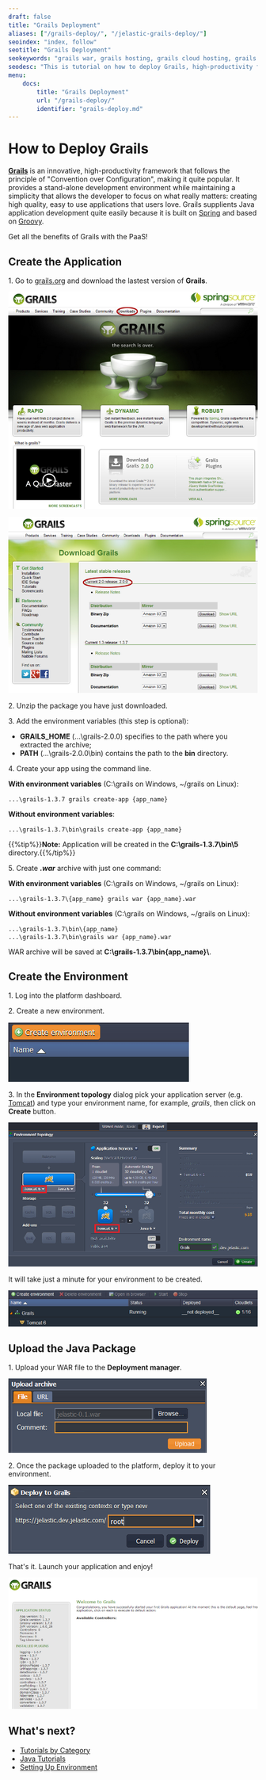 ```yaml
---
draft: false
title: "Grails Deployment"
aliases: ["/grails-deploy/", "/jelastic-grails-deploy/"]
seoindex: "index, follow"
seotitle: "Grails Deployment"
seokeywords: "grails war, grails hosting, grails cloud hosting, grails cloud, grails cloud deployment, grails in the cloud, grails in cloud, grails deploy cloud, deploy grails, grails tutorial"
seodesc: "This is tutorial on how to deploy Grails, high-productivity framework, to the platform. Use Grails hosting in the cloud with Tomcat application server to get the best perfomance."
menu: 
    docs:
        title: "Grails Deployment"
        url: "/grails-deploy/"
        identifier: "grails-deploy.md"
---
```


# How to Deploy Grails

**[Grails](https://grails.org/)** is an innovative, high-productivity framework that follows the principle of "Convention over Configuration", making it quite popular. It provides a stand-alone development environment while  maintaining a simplicity that allows the developer to  focus on what really matters: creating high quality, easy to use applications that users love. Grails supplients Java application development quite easily because it is built on [Spring](https://spring.io/) and based on [Groovy](https://groovy-lang.org/).

Get all the benefits of Grails with the PaaS!


## Create the Application

1\. Go to [grails.org](https://grails.org/) and download the lastest version of **Grails**.

![download Grails](01-download-grails.png)

![Grails package](02-grails-package.png)

2\. Unzip the package you have just downloaded.

3\. Add the environment variables (this step is optional):
    
* **GRAILS_HOME** (...\grails-2.0.0) specifies to the path where you extracted the archive;
* **PATH** (...\grails-2.0.0\bin) contains the path to the **bin** directory.

4\. Create your app using the command line.

**With environment variables** (C:\grails on Windows, ~/grails on Linux):  
```
...\grails-1.3.7 grails create-app {app_name}
```

**Without environment variables**:
```
...\grails-1.3.7\bin\grails create-app {app_name}
```

{{%tip%}}**Note:** Application will be created in the **C:\grails-1.3.7\bin\5** directory.{{%/tip%}}

5\. Create ***.war*** archive with just one command:

**With environment variables** (C:\grails on Windows, ~/grails on Linux):
```
...\grails-1.3.7\{app_name} grails war {app_name}.war
```

**Without environment variables** (C:\grails on Windows, ~/grails on Linux):
```
...\grails-1.3.7\bin\{app_name}
...\grails-1.3.7\bin\grails war {app_name}.war
```

WAR archive will be saved at **C:\grails-1.3.7\bin\{app_name}\\**.


## Create the Environment

1\. Log into the platform dashboard.

2\. Create a new environment.

![create environment](03-create-environment.png)

3\. In the **Environment topology** dialog pick your application server (e.g. [Tomcat](/tomcat/)) and type your environment name, for example, *grails*, then click on **Create** button.

![environment wizard](04-environment-wizard.png)

It will take just a minute for your environment to be created.

![environment for Grails created](05-environment-for-grails-created.png)


## Upload the Java Package

1\. Upload your WAR file to the **Deployment manager**.

![upload Grails](06-upload-grails.png)

2\. Once the package uploaded to the platform, deploy it to your environment.

![deploy Grails](07-deploy-grails.png)

That's it. Launch your application and enjoy!

![Grails](08-grails.png)


## What's next?

* [Tutorials by Category](/tutorials-by-category/)
* [Java Tutorials](/java-tutorials/)
* [Setting Up Environment](/setting-up-environment/)